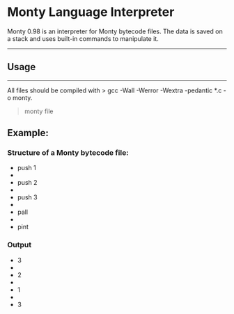 # Monty Language Interpreter
Monty 0.98 is an interpreter for Monty bytecode files. The data is saved on a stack and uses built-in commands to manipulate it.
______________________________________________________________________________


## Usage
______________________________________________________________________________

All files should be compiled with > gcc -Wall -Werror -Wextra -pedantic *.c -o monty.

> monty file

## Example:

### Structure of a Monty bytecode file:

 - push 1
 -
 - push 2
 -
 - push 3
 -
 - pall
 -
 - pint

### Output

 - 3
 -
 - 2
 -
 - 1
 -
 - 3
